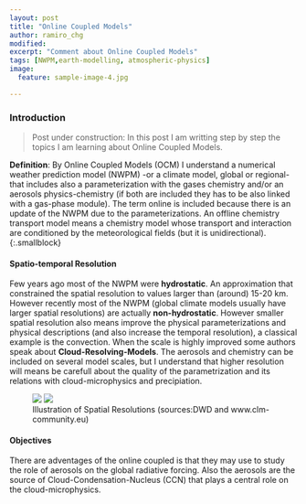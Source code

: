 ```yaml
---
layout: post
title: "Online Coupled Models"
author: ramiro_chg
modified:
excerpt: "Comment about Online Coupled Models"
tags: [NWPM,earth-modelling, atmospheric-physics]
image:
  feature: sample-image-4.jpg

---
```


### Introduction

> Post under construction: In this post I am writting step by step the topics I am learning about Online Coupled Models. 


**Definition**: By Online Coupled Models (OCM) I understand a numerical weather prediction model (NWPM) -or a climate model, global or regional- that includes also a parameterization with the gases chemistry and/or an aerosols physics-chemistry (if both are included they has to be also linked with a gas-phase module). The term online is included because there is an update of the NWPM due to the parameterizations. An offline chemistry transport model means a chemistry model whose transport and interaction are conditioned by the meteorological fields (but it is unidirectional).
{:.smallblock}

#### Spatio-temporal Resolution

Few years ago most of the NWPM were **hydrostatic**. An approximation that constrained the spatial resolution to values larger than (around) 15-20 km. However recently most of the NWPM (global climate models usually have larger spatial resolutions) are actually **non-hydrostatic**. However smaller spatial resolution also means improve the physical parameterizations and physical descriptions (and also increase the temporal resolution), a classical example is the convection. When the scale is highly improved some authors speak about **Cloud-Resolving-Models**. The aerosols and chemistry can be included on several model scales, but I understand that higher resolution will means be carefull about the quality of the parametrization and its relations with cloud-microphysics and precipiation.  

<figure class="half">
<a
href="http://www.dwd.de/bvbw/generator/DWDWWW/Content/Oeffentlichkeit/FE/Bilder/ASFU__NM__Phys__Par__skalentrennung__en__580,property=default.jpg"><img src="http://www.dwd.de/bvbw/generator/DWDWWW/Content/Oeffentlichkeit/FE/Bilder/ASFU__NM__Phys__Par__skalentrennung__en__580,property=default.jpg"></a>
<a
href="http://www.clm-community.eu/images/13_Picture1_1403507274.jpg"><img src="http://www.clm-community.eu/images/13_Picture1_1403507274.jpg"></a>
	<figcaption><a title="Illustration of Spatial Resolutions">Illustration of Spatial Resolutions (sources:DWD and www.clm-community.eu)</a></figcaption>
</figure>

#### Objectives

There are adventages of the online coupled is that they may use to study the role of aerosols on the global radiative forcing. Also the aerosols are the source of Cloud-Condensation-Nucleus (CCN) that plays a central role on the cloud-microphysics. 




